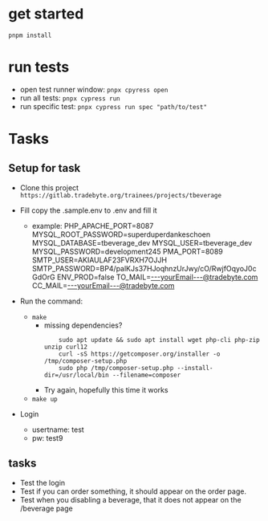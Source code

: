 # get started

`pnpm install`

# run tests

- open test runner window: `pnpx cpyress open`
- run all tests: `pnpx cypress run`
- run specific test: `pnpx cypress run spec "path/to/test"`

# Tasks

## Setup for task

- Clone this project `https://gitlab.tradebyte.org/trainees/projects/tbeverage`
- Fill copy the .sample.env to .env and fill it
    - example:
        PHP_APACHE_PORT=8087
        MYSQL_ROOT_PASSWORD=superduperdankeschoen
        MYSQL_DATABASE=tbeverage_dev
        MYSQL_USER=tbeverage_dev
        MYSQL_PASSWORD=development245
        PMA_PORT=8089
        SMTP_USER=AKIAULAF23FVRXH7OJJH
        SMTP_PASSWORD=BP4/palKJs37HJoqhnzUrJwy/cO/RwjfOqyoJ0cGdOrG
        ENV_PROD=false
        TO_MAIL=---yourEmail---@tradebyte.com
        CC_MAIL=---yourEmail---@tradebyte.com

- Run the command:
    - `make`
        - missing dependencies?
            ```
                sudo apt update && sudo apt install wget php-cli php-zip unzip curl12
                curl -sS https://getcomposer.org/installer -o /tmp/composer-setup.php
                sudo php /tmp/composer-setup.php --install-dir=/usr/local/bin --filename=composer
            ```
        - Try again, hopefully this time it works
    - `make up`
- Login
    - usertname: test 
    - pw: test9

## tasks

- Test the login
- Test if you can order something, it should appear on the order page.
- Test when you disabling a beverage, that it does not appear on the /beverage page
